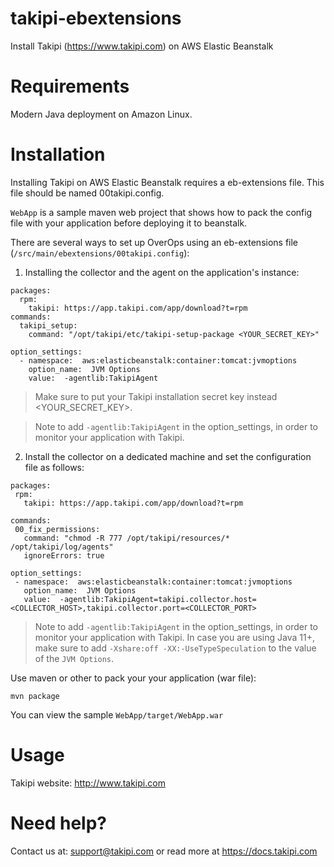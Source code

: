 # takipi-ebextensions

Install Takipi (https://www.takipi.com) on AWS Elastic Beanstalk

# Requirements

Modern Java deployment on Amazon Linux.

# Installation

Installing Takipi on AWS Elastic Beanstalk requires a eb-extensions file. This file should be named 00takipi.config.

`WebApp` is a sample maven web project that shows how to pack the config file with your application before deploying it to beanstalk.

There are several ways to set up OverOps using an eb-extensions file (`/src/main/ebextensions/00takipi.config`):

1. Installing the collector and the agent on the application's instance:

```
packages:
  rpm:
    takipi: https://app.takipi.com/app/download?t=rpm
commands:
  takipi_setup:
    command: "/opt/takipi/etc/takipi-setup-package <YOUR_SECRET_KEY>"

option_settings:
  - namespace:  aws:elasticbeanstalk:container:tomcat:jvmoptions
    option_name:  JVM Options
    value:  -agentlib:TakipiAgent
```

> Make sure to put your Takipi installation secret key instead <YOUR_SECRET_KEY>.

> Note to add `-agentlib:TakipiAgent` in the option_settings, in order to monitor your application with Takipi.

2. Install the collector on a dedicated machine and set the configuration file as follows:

```
packages:
 rpm:
   takipi: https://app.takipi.com/app/download?t=rpm

commands:
 00_fix_permissions:
   command: "chmod -R 777 /opt/takipi/resources/* /opt/takipi/log/agents"
   ignoreErrors: true

option_settings:
 - namespace:  aws:elasticbeanstalk:container:tomcat:jvmoptions
   option_name:  JVM Options
   value:  -agentlib:TakipiAgent=takipi.collector.host=<COLLECTOR_HOST>,takipi.collector.port=<COLLECTOR_PORT>
```

> Note to add `-agentlib:TakipiAgent` in the option_settings, in order to monitor your application with Takipi.
> In case you are using Java 11+, make sure to add `-Xshare:off -XX:-UseTypeSpeculation` to the value of the `JVM Options`.

Use maven or other to pack your your application (war file):

`mvn package`

You can view the sample `WebApp/target/WebApp.war`

# Usage

Takipi website: http://www.takipi.com

# Need help?

Contact us at: [support@takipi.com](mailto:support@takipi.com) or read more at https://docs.takipi.com
